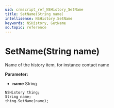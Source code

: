 ```yaml
---
uid: crmscript_ref_NSHistory_SetName
title: SetName(String name)
intellisense: NSHistory.SetName
keywords: NSHistory, GetName
so.topic: reference
---
```


# SetName(String name)

Name of the history item, for instance contact name

**Parameter:** 
* **name** String

```crmscript
NSHistory thing;
String name;
thing.SetName(name);
```

